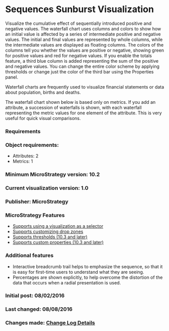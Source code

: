 # Sequences Sunburst Visualization

Visualize the cumulative effect of sequentially introduced positive and negative values. The waterfall chart uses columns and colors to show how an initial value is affected by a series of intermediate positive and negative values. The initial and final values are represented by whole columns, while the intermediate values are displayed as floating columns. The colors of the columns tell you whether the values are positive or negative, showing green for positive values and red for negative values. If you enable the totals feature, a third blue column is added representing the sum of the positive and negative values. You can change the entire color scheme by applying thresholds or change just the color of the third bar using the Properties panel.

Waterfall charts are frequently used to visualize financial statements or data about population, births and deaths. 

The waterfall chart shown below is based only on metrics. If you add an attribute, a succession of waterfalls is shown, with each waterfall representing the metric values for one element of the attribute. This is very useful for quick visual comparisons.  

### Requirements

### Object requirements: 
  -  Attributes: 2
  -  Metrics: 1

### Minimum MicroStrategy version: 10.2

### Current visualization version: 1.0

### Publisher: MicroStrategy 

### MicroStrategy Features 
  - [Supports using a visualization as a selector][VisAsSelector]
  - [Supports customizing drop zones][CustomDropZones]
  - [Supports thresholds  (10.3 and later)][Thresholds]
  - [Supports custom properties  (10.3 and later)][CustomProperties]

### Additional features
  - Interactive breadcrumb trail helps to emphasize the sequence, so that it is easy for first-time users to understand what they are seeing. 
  - Percentages are shown explicitly, to help overcome the distortion of the data that occurs when a radial presentation is used.  
	
### Initial post: 08/02/2016
### Last changed: 08/08/2016
### Changes made: [Change Log Details]


[VisAsSelector]: <https://lw.microstrategy.com/msdz/MSDL/_CurrentGARelease/docs/projects/VisSDK_All/default.htm#topics/HTML5/Using_Vis_As_Selector.htm>
[CustomDropZones]: <https://lw.microstrategy.com/msdz/MSDL/_CurrentGARelease/docs/projects/VisSDK_All/default.htm#topics/HTML5/Customizing_drop_zones.htm>
[Thresholds]: <https://lw.microstrategy.com/msdz/MSDL/_CurrentGARelease/docs/projects/VisSDK_All/default.htm#topics/HTML5/Enabling_and_applying_threshold.htm>
[CustomProperties]: <https://lw.microstrategy.com/msdz/MSDL/_CurrentGARelease/docs/projects/VisSDK_All/default.htm#topics/HTML5//Creating_and_using_custom_properties.htm>
[Change Log Details]: <https://github.microstrategy.com/AnalyticsSDK/Visualizations/blob/next/SequencesSunburst/CHANGELOG.md>
